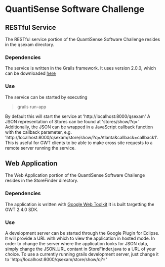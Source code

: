# QuantiSense Software Challenge

## RESTful Service

The RESTful service portion of the QuantiSense Software Challenge resides in the qsexam directory.

### Dependencies

The service is written in the Grails framework.
It uses version 2.0.0, which can be downloaded [here](http://grails.org/Download)

### Use
The service can be started by executing

  >grails run-app

By default this will start the service at 'http://localhost:8000/qsexam'
A JSON representation of Stores can be found at 'stores/show/?q=<Store Name>'
Additionally, the JSON can be wrapped in a JavaScript callback function with the callback parameter, e.g. 'http://localhost:8000/qsexam/store/show/?q=Atlanta&callback=callback1'. This is useful for GWT clients to be able to make cross site requests to a remote server running the service.

## Web Application

The Web Application portion of the QuantiSense Software Challenge resides in the StoreFinder directory.

### Dependencies

The application is written with [Google Web Toolkit](http://code.google.com/webtoolkit)
It is built targetting the GWT 2.4.0 SDK.


### Use

A development server can be started through the Google Plugin for Eclipse.
It will provide a URL with which to view the application in hosted mode.
In order to change the server where the application looks for JSON data, simply change the JSON_URL contant in StoreFinder.java to a URL of your choice.
To use a currently running grails development server, just change it to 'http://localhost:8000/qsexam/store/show/q?='
